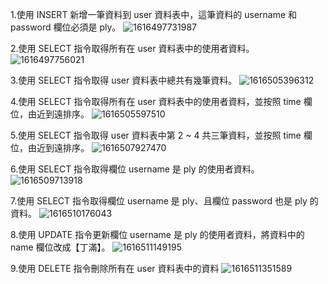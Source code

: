 
1.使用 INSERT 新增一筆資料到 user 資料表中，這筆資料的 username 和password 欄位必須是 ply。
![1616497731987](https://user-images.githubusercontent.com/73993570/112151530-49cbd480-8c1c-11eb-828b-678c3af8bf30.jpg)

2.使用 SELECT 指令取得所有在 user 資料表中的使用者資料。
![1616497756021](https://user-images.githubusercontent.com/73993570/112151727-813a8100-8c1c-11eb-99ec-a6574ba7e933.jpg)

3.使用 SELECT 指令取得 user 資料表中總共有幾筆資料。
![1616505396312](https://user-images.githubusercontent.com/73993570/112152400-3836fc80-8c1d-11eb-848c-81a59802a7b6.jpg)

4.使用 SELECT 指令取得所有在 user 資料表中的使用者資料，並按照 time 欄位，由近到遠排序。
![1616505597510](https://user-images.githubusercontent.com/73993570/112152858-b1365400-8c1d-11eb-9a9f-89b0954bfcae.jpg)

5.使用 SELECT 指令取得 user 資料表中第 2 ~ 4 共三筆資料，並按照 time 欄位，由近到遠排序。
![1616507927470](https://user-images.githubusercontent.com/73993570/112158565-412acc80-8c23-11eb-9fff-e10505ddccba.jpg)

6.使用 SELECT 指令取得欄位 username 是 ply 的使用者資料。
![1616509713918](https://user-images.githubusercontent.com/73993570/112162600-28bcb100-8c27-11eb-9fee-93547996977d.jpg)

7.使用 SELECT 指令取得欄位 username 是 ply、且欄位 password 也是 ply 的資料。
![1616510176043](https://user-images.githubusercontent.com/73993570/112163712-3e7ea600-8c28-11eb-8c3b-3ce2291c6d6f.jpg)


8.使用 UPDATE 指令更新欄位 username 是 ply 的使用者資料，將資料中的 name 欄位改成【丁滿】。
![1616511149195](https://user-images.githubusercontent.com/73993570/112166345-80a8e700-8c2a-11eb-8ca2-4755b44aeb57.jpg)

9.使用 DELETE 指令刪除所有在 user 資料表中的資料
![1616511351589](https://user-images.githubusercontent.com/73993570/112166839-f6ad4e00-8c2a-11eb-8d15-96997fd453c9.jpg)
